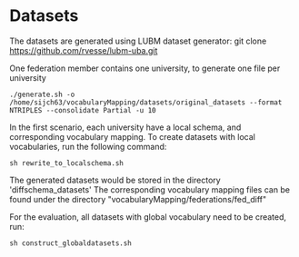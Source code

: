 # Datasets

The datasets are generated using LUBM dataset generator:
git clone https://github.com/rvesse/lubm-uba.git


One federation member contains one university, to generate one file per university
```
./generate.sh -o /home/sijch63/vocabularyMapping/datasets/original_datasets --format NTRIPLES --consolidate Partial -u 10
```

In the first scenario, each university have a local schema, and corresponding vocabulary mapping.
To create datasets with local vocabularies, run the following command:
```
sh rewrite_to_localschema.sh
```

The generated datasets would be stored in the directory 'diffschema_datasets'
The corresponding vocabulary mapping files can be found under the directory "vocabularyMapping/federations/fed_diff"


For the evaluation, all datasets with global vocabulary need to be created, run:
```
sh construct_globaldatasets.sh
```